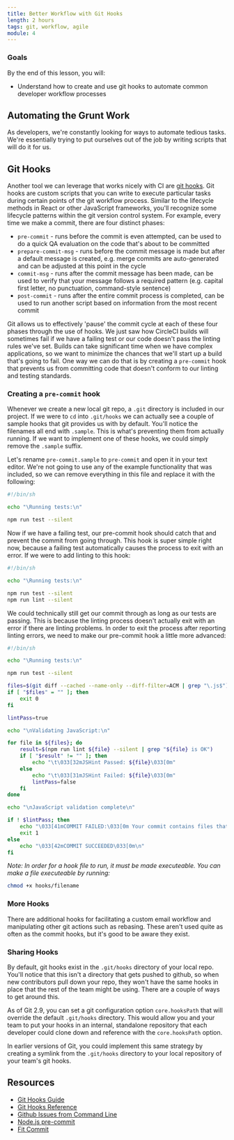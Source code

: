 ```yaml
---
title: Better Workflow with Git Hooks
length: 2 hours
tags: git, workflow, agile
module: 4
---
```


### Goals

By the end of this lesson, you will:

* Understand how to create and use git hooks to automate common developer workflow processes

## Automating the Grunt Work
As developers, we're constantly looking for ways to automate tedious tasks. We're essentially trying to put ourselves out of the job by writing scripts that will do it for us.

## Git Hooks
Another tool we can leverage that works nicely with CI are [git hooks](https://git-scm.com/book/en/v2/Customizing-Git-Git-Hooks). Git hooks are custom scripts that you can write to execute particular tasks during certain points of the git workflow process. Similar to the lifecycle methods in React or other JavaScript frameworks, you'll recognize some lifecycle patterns within the git version control system. For example, every time we make a commit, there are four distinct phases: 

* `pre-commit` - runs before the commit is even attempted, can be used to do a quick QA evaluation on the code that's about to be committed
* `prepare-commit-msg` - runs before the commit message is made but after a default message is created, e.g. merge commits are auto-generated and can be adjusted at this point in the cycle
* `commit-msg` - runs after the commit message has been made, can be used to verify that your message follows a required pattern (e.g. capital first letter, no punctuation, command-style sentence)
* `post-commit` - runs after the entire commit process is completed, can be used to run another script based on information from the most recent commit

Git allows us to effectively 'pause' the commit cycle at each of these four phases through the use of hooks. We just saw how CircleCI builds will sometimes fail if we have a failing test or our code doesn't pass the linting rules we've set. Builds can take significant time when we have complex applications, so we want to minimize the chances that we'll start up a build that's going to fail. One way we can do that is by creating a `pre-commit` hook that prevents us from committing code that doesn't conform to our linting and testing standards.

### Creating a `pre-commit` hook
Whenever we create a new local git repo, a `.git` directory is included in our project. If we were to `cd` into `.git/hooks` we can actually see a couple of sample hooks that git provides us with by default. You'll notice the filenames all end with `.sample`. This is what's preventing them from actually running. If we want to implement one of these hooks, we could simply remove the `.sample` suffix. 

Let's rename `pre-commit.sample` to `pre-commit` and open it in your text editor. We're not going to use any of the example functionality that was included, so we can remove everything in this file and replace it with the following:

```bash
#!/bin/sh

echo "\Running tests:\n"

npm run test --silent
```

Now if we have a failing test, our pre-commit hook should catch that and prevent the commit from going through. This hook is super simple right now, because a failing test automatically causes the process to exit with an error. If we were to add linting to this hook:

```bash
#!/bin/sh

echo "\Running tests:\n"

npm run test --silent
npm run lint --silent
```

We could technically still get our commit through as long as our tests are passing. This is because the linting process doesn't actually exit with an error if there are linting problems. In order to exit the process after reporting linting errors, we need to make our pre-commit hook a little more advanced:

```bash
#!/bin/sh

echo "\Running tests:\n"

npm run test --silent

files=$(git diff --cached --name-only --diff-filter=ACM | grep "\.js$")
if [ "$files" = "" ]; then 
    exit 0 
fi

lintPass=true

echo "\nValidating JavaScript:\n"

for file in ${files}; do
    result=$(npm run lint ${file} --silent | grep "${file} is OK")
    if [ "$result" != "" ]; then
        echo "\t\033[32mJSHint Passed: ${file}\033[0m"
    else
        echo "\t\033[31mJSHint Failed: ${file}\033[0m"
        lintPass=false
    fi
done

echo "\nJavaScript validation complete\n"

if ! $lintPass; then
    echo "\033[41mCOMMIT FAILED:\033[0m Your commit contains files that should pass JSHint but do not. Please fix the JSHint errors and try again.\n"
    exit 1
else
    echo "\033[42mCOMMIT SUCCEEDED\033[0m\n"
fi
```

*Note: In order for a hook file to run, it must be made executeable. You can make a file executeable by running:* 

```bash
chmod +x hooks/filename
```

### More Hooks
There are additional hooks for facilitating a custom email workflow and manipulating other git actions such as rebasing. These aren't used quite as often as the commit hooks, but it's good to be aware they exist.

### Sharing Hooks
By default, git hooks exist in the `.git/hooks` directory of your local repo. You'll notice that this isn't a directory that gets pushed to github, so when new contributors pull down your repo, they won't have the same hooks in place that the rest of the team might be using. There are a couple of ways to get around this.

As of Git 2.9, you can set a git configuration option `core.hooksPath` that will override the default `.git/hooks` directory. This would allow you and your team to put your hooks in an internal, standalone repository that each developer could clone down and reference with the `core.hooksPath` option.

In earlier versions of Git, you could implement this same strategy by creating a symlink from the `.git/hooks` directory to your local repository of your team's git hooks.

## Resources

* [Git Hooks Guide](https://git-scm.com/book/en/v2/Customizing-Git-Git-Hooks)
* [Git Hooks Reference](https://git-scm.com/docs/githooks)
* [Github Issues from Command Line](https://github.com/stephencelis/ghi)
* [Node.js pre-commit](https://github.com/observing/pre-commit)
* [Fit Commit](https://github.com/m1foley/fit-commit)
